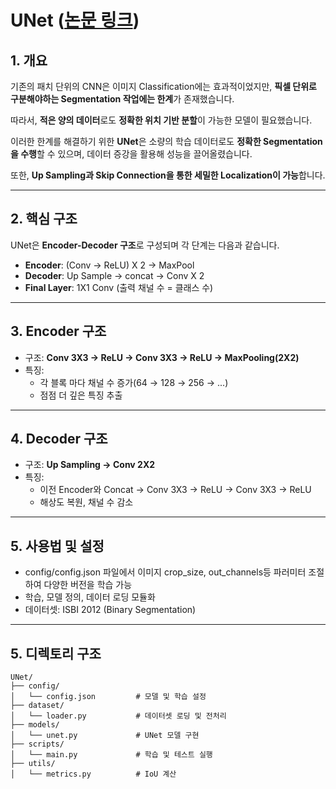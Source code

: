 # UNet ([논문 링크](https://arxiv.org/pdf/1505.04597))

## 1. 개요

기존의 패치 단위의 CNN은 이미지 Classification에는 효과적이었지만, **픽셀 단위로 구분해야하는 Segmentation 작업에는 한계**가 존재했습니다.

따라서, **적은 양의 데이터**로도 **정확한 위치 기반 분할**이 가능한 모델이 필요했습니다.

이러한 한계를 해결하기 위한 **UNet**은 소량의 학습 데이터로도 **정확한 Segmentation을 수행**할 수 있으며, 데이터 증강을 활용해 성능을 끌어올렸습니다.

또한, **Up Sampling과 Skip Connection을 통한 세밀한 Localization이 가능**합니다.

---

## 2. 핵심 구조

UNet은 **Encoder-Decoder 구조**로 구성되며 각 단계는 다음과 같습니다.
- **Encoder**: (Conv → ReLU) X 2 → MaxPool
- **Decoder**: Up Sample → concat → Conv X 2
- **Final Layer**: 1X1 Conv (출력 채널 수 = 클래스 수)

---

## 3. Encoder 구조

- 구조: **Conv 3X3 → ReLU → Conv 3X3 → ReLU → MaxPooling(2X2)**
- 특징: 
    - 각 블록 마다 채널 수 증가(64 → 128 → 256 → ...)
    - 점점 더 깊은 특징 추출

---

## 4. Decoder 구조

- 구조: **Up Sampling → Conv 2X2**
- 특징: 
    - 이전 Encoder와 Concat → Conv 3X3 → ReLU → Conv 3X3 → ReLU
    - 해상도 복원, 채널 수 감소
---

## 5. 사용법 및 설정

- config/config.json 파일에서 이미지 crop_size, out_channels등 파러미터 조절하여 다양한 버전을 학습 가능
- 학습, 모델 정의, 데이터 로딩 모듈화
- 데이터셋: ISBI 2012 (Binary Segmentation)

---

## 5. 디렉토리 구조
```
UNet/
├── config/
│   └── config.json         # 모델 및 학습 설정
├── dataset/
│   └── loader.py           # 데이터셋 로딩 및 전처리
├── models/
│   └── unet.py             # UNet 모델 구현
├── scripts/
│   └── main.py             # 학습 및 테스트 실행
├── utils/
│   └── metrics.py          # IoU 계산